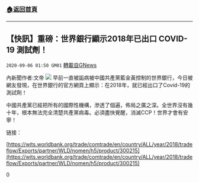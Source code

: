 ###  [:house:返回首頁](https://github.com/ourhimalayas/txt)
---

## 【快訊】重磅：世界銀行顯示2018年已出口 COVID-19 測試劑！
`2020-09-06 01:50 GM01` [轉載自GNews](https://gnews.org/zh-hant/336685/)

內新聞作者:文帝
![](https://s3.amazonaws.com/gnews-media-offload/wp-content/uploads/2020/09/06014440/ADEE70EE-B7B5-4066-A529-8A907B16FB40.jpeg)
早前一直被詬病被中國共產黨藍金黃控制的世界銀行，今日被網友發現，在世界銀行的官方網頁上顯示：在2018年，就已經出口了Covid-19的測試劑！

中國共產黨已經把所有的國際性機構，滲透了個遍，佈局之廣之深。全世界沒有幾十年，根本無法完全清楚共產黨病毒。必須盡快覺醒，消滅CCP！世界才會有安寧！

链接：

[https://wits.worldbank.org/trade/comtrade/en/country/ALL/year/2018/tradeflow/Exports/partner/WLD/nomen/h5/product/300215](https://wits.worldbank.org/trade/comtrade/en/country/ALL/year/2018/tradeflow/Exports/partner/WLD/nomen/h5/product/300215)

0
